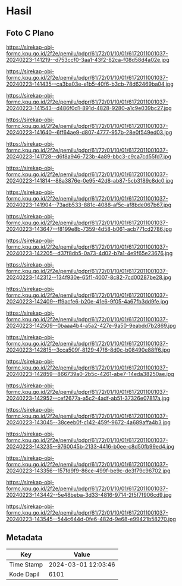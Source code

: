 # Hasil

## Foto C Plano

https://sirekap-obj-formc.kpu.go.id/2f2e/pemilu/pdpr/61/72/01/10/01/6172011001037-20240223-141219--d753ccf0-3aa1-43f2-82ca-f08d58d4a02e.jpg

https://sirekap-obj-formc.kpu.go.id/2f2e/pemilu/pdpr/61/72/01/10/01/6172011001037-20240223-141435--ca3ba03e-e1b5-40f6-b3cb-78d62469ba04.jpg

https://sirekap-obj-formc.kpu.go.id/2f2e/pemilu/pdpr/61/72/01/10/01/6172011001037-20240223-141543--d486f0d1-891d-4828-9280-a1c9e039bc27.jpg

https://sirekap-obj-formc.kpu.go.id/2f2e/pemilu/pdpr/61/72/01/10/01/6172011001037-20240223-141640--6ff64ae9-d807-4777-957b-28e0f549ed03.jpg

https://sirekap-obj-formc.kpu.go.id/2f2e/pemilu/pdpr/61/72/01/10/01/6172011001037-20240223-141728--d6f8a946-723b-4a89-bbc3-c9ca7cd55fd7.jpg

https://sirekap-obj-formc.kpu.go.id/2f2e/pemilu/pdpr/61/72/01/10/01/6172011001037-20240223-141814--88a3876e-0e95-42d8-ab87-5cb3189c8dc0.jpg

https://sirekap-obj-formc.kpu.go.id/2f2e/pemilu/pdpr/61/72/01/10/01/6172011001037-20240223-141904--73adb533-881c-4088-af5c-af8bde067b67.jpg

https://sirekap-obj-formc.kpu.go.id/2f2e/pemilu/pdpr/61/72/01/10/01/6172011001037-20240223-143647--f8199e8b-7359-4d58-b061-acb771cd2786.jpg

https://sirekap-obj-formc.kpu.go.id/2f2e/pemilu/pdpr/61/72/01/10/01/6172011001037-20240223-142205--d37f8db5-0a73-4d02-b7a1-4e9f65e23676.jpg

https://sirekap-obj-formc.kpu.go.id/2f2e/pemilu/pdpr/61/72/01/10/01/6172011001037-20240223-142312--134f930e-65f1-4007-8c82-7cd00287be28.jpg

https://sirekap-obj-formc.kpu.go.id/2f2e/pemilu/pdpr/61/72/01/10/01/6172011001037-20240223-142409--ff9acfe6-b20e-41e6-9f05-4a67fb3dd9fe.jpg

https://sirekap-obj-formc.kpu.go.id/2f2e/pemilu/pdpr/61/72/01/10/01/6172011001037-20240223-142509--0baaa4b4-a5a2-427e-9a50-9eabdd7b2869.jpg

https://sirekap-obj-formc.kpu.go.id/2f2e/pemilu/pdpr/61/72/01/10/01/6172011001037-20240223-142815--3cca509f-8129-47f6-8d0c-b08490e88ff6.jpg

https://sirekap-obj-formc.kpu.go.id/2f2e/pemilu/pdpr/61/72/01/10/01/6172011001037-20240223-142859--866739a0-2b5c-4261-abe7-14eda38250ae.jpg

https://sirekap-obj-formc.kpu.go.id/2f2e/pemilu/pdpr/61/72/01/10/01/6172011001037-20240223-142952--cef2677a-a5c2-4adf-ab51-37326e07817a.jpg

https://sirekap-obj-formc.kpu.go.id/2f2e/pemilu/pdpr/61/72/01/10/01/6172011001037-20240223-143045--38ceeb0f-c142-459f-9672-4a689affa4b3.jpg

https://sirekap-obj-formc.kpu.go.id/2f2e/pemilu/pdpr/61/72/01/10/01/6172011001037-20240223-143235--9760045b-2133-4416-b0ee-c8d50fb99ed4.jpg

https://sirekap-obj-formc.kpu.go.id/2f2e/pemilu/pdpr/61/72/01/10/01/6172011001037-20240223-143356--157fd9f9-86ce-499f-be9c-de3f79c96702.jpg

https://sirekap-obj-formc.kpu.go.id/2f2e/pemilu/pdpr/61/72/01/10/01/6172011001037-20240223-143442--5e48beba-3d33-4816-9714-2f5f7f906cd9.jpg

https://sirekap-obj-formc.kpu.go.id/2f2e/pemilu/pdpr/61/72/01/10/01/6172011001037-20240223-143545--544c644d-0fe6-482d-9e68-e99421b58270.jpg


## Metadata

| Key        | Value               |
| ---------- | ------------------- |
| Time Stamp | 2024-03-01 12:03:46 |
| Kode Dapil | 6101                |



